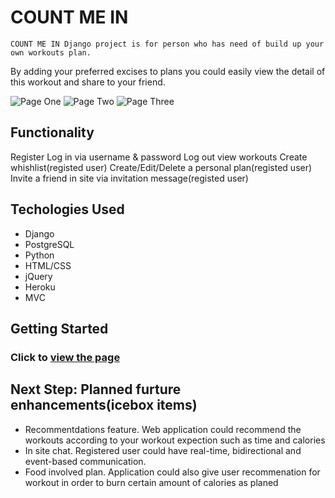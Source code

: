 # COUNT ME IN

    COUNT ME IN Django project is for person who has need of build up your own workouts plan. 
By adding your preferred excises to plans you could easily view the detail of this workout and share to your friend. 
 
![Page One](https://github.com/sanasdh/Count_Me_In/blob/master/main_app/static/img/mainSC.JPG?raw=true?raw=true "The first page ")
![Page Two](static/img/Screenshot2.png?raw=true "Second page of ")
![Page Three](https://github.com/sanasdh/Count_Me_In/blob/master/main_app/static/img/SignupSC.JPG?raw=true?raw=true "Sign up page ")

## Functionality

Register
Log in via username & password
Log out
view workouts
Create whishlist(registed user)
Create/Edit/Delete a personal plan(registed user)
Invite a friend in site via invitation message(registed user)

## Techologies Used

* Django
* PostgreSQL
* Python
* HTML/CSS
* jQuery
* Heroku
* MVC


## Getting Started

### Click to [view the page](https://countmein-2020.herokuapp.com/)


## Next Step: Planned furture enhancements(icebox items)

* Recommentdations feature. Web application could recommend the workouts according to your workout expection such as time and calories  
* In site chat. Registered user could have real-time, bidirectional and event-based communication.
* Food involved plan. Application could also give user recommenation for workout in order to burn certain amount of calories as planed


